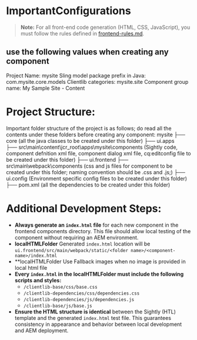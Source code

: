 # ImportantConfigurations

> **Note:** For all front-end code generation (HTML, CSS, JavaScript), you must follow the rules defined in [frontend-rules.md](./frontend-rules.md).

## use the following values when creating any component
Project Name: mysite
Sling model package prefix in Java: com.mysite.core.models
Clientlib categories: mysite.site
Component group name: My Sample Site - Content

# Project Structure:
Important folder structure of the project is as follows; do read all the contents under these folders before creating any component:
mysite
├── core (all the java classes to be created under this folder)
├── ui.apps   
    ├── src\main\content\jcr_root\apps\mysite\components (Sightly code, component defnition xml file, component dialog xml file, cq:editconfig file to be created under this folder)
├── ui.frontend
    ├── src\main\webpack\components (css and js files for component to be created under this folder; naming convention should be <component-name>.css and <component-name>.js;)
├── ui.config (Environment specific config files to be created under this folder)
├── pom.xml (all the dependencies to be created under this folder)

# Additional Development Steps:
- **Always generate an `index.html` file** for each new component in the frontend components directory. This file should allow local testing of the component without requiring an AEM environment.
- **localHTMLFolder** Generated `index.html` location will be `ui.frontend/src/main/webpack/static/<folder name>/<component-name>/index.html`
- **localHTMLFolder Use Fallback images when no image is provided in local html file
- **Every `index.html` in the localHTMLFolder must include the following scripts and styles:**
  - `/clientlib-base/css/base.css`
  - `/clientlib-dependencies/css/dependencies.css`
  - `/clientlib-dependencies/js/dependencies.js`
  - `/clientlib-base/js/base.js`
- **Ensure the HTML structure is identical** between the Sightly (HTL) template and the generated `index.html` test file. This guarantees consistency in appearance and behavior between local development and AEM deployment.

